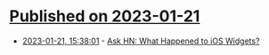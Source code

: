 # [Published on 2023-01-21](index.md)

* [2023-01-21, 15:38:01](https://news.ycombinator.com/item?id=34467116) - [Ask HN: What Happened to iOS Widgets?](https://news.ycombinator.com/item?id=34467116)
